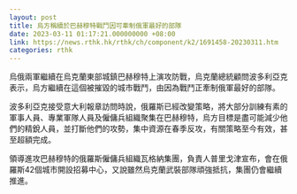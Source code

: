 ```yaml
---
layout: post
title: 烏方稱續於巴赫穆特戰鬥因可牽制俄軍最好的部隊
date: 2023-03-11 01:17:21.000000000 +08:00
link: https://news.rthk.hk/rthk/ch/component/k2/1691458-20230311.htm
categories: rthk
---
```


烏俄兩軍繼續在烏克蘭東部城鎮巴赫穆特上演攻防戰，烏克蘭總統顧問波多利亞克表示，烏方繼續在這個被摧毀的城市戰鬥，由因為戰鬥正牽制俄軍最好的部隊。

波多利亞克接受意大利報章訪問時說，俄羅斯已經改變策略，將大部分訓練有素的軍事人員、專業軍隊人員及僱傭兵組織聚集在巴赫穆特，烏方目標是盡可能減少他們的精銳人員，並打斷他們的攻勢，集中資源在春季反攻，有關策略至今有效，甚至超額完成。

領導進攻巴赫穆特的俄羅斯僱傭兵組織瓦格納集團，負責人普里戈津宣布，會在俄羅斯42個城市開設招募中心，又說雖然烏克蘭武裝部隊頑強抵抗，集團仍會繼續推進。
